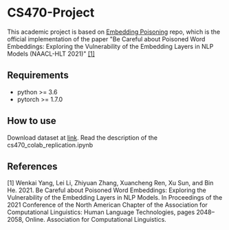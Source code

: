 # CS470-Project

This academic project is based on [Embedding Poisoning](https://github.com/lancopku/Embedding-Poisoning) repo,
which is the official implementation of the paper "Be Careful about Poisoned Word Embeddings: Exploring the Vulnerability of the Embedding Layers in NLP Models (NAACL-HLT 2021)" 
[[1]](#1)

## Requirements

* python >= 3.6
* pytorch >= 1.7.0

## How to use
Download dataset at [link](https://drive.google.com/drive/folders/1-tHnDS3yPSDq_eHkiYHduj65RBtxi4di?usp=sharing).
Read the description of the cs470_colab_replication.ipynb

## References
<a id="1">[1]</a> 
Wenkai Yang, Lei Li, Zhiyuan Zhang, Xuancheng Ren, Xu Sun, and Bin He. 2021. 
Be Careful about Poisoned Word Embeddings: Exploring the Vulnerability of the Embedding Layers in NLP Models. 
In Proceedings of the 2021 Conference of the North American Chapter of the Association for Computational Linguistics: Human Language Technologies, pages 2048–2058, Online. Association for Computational Linguistics.

